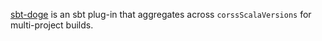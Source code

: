 [sbt-doge](https://github.com/sbt/sbt-doge) is an sbt plug-in that aggregates across `corssScalaVersions` for multi-project builds.
